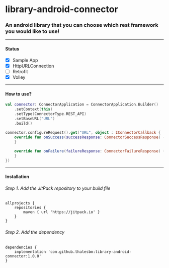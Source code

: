 # library-android-connector

### An android library that you can choose which rest framework you would like to use!

------

#### Status
- [x] Sample App
- [x] HttpURLConnection
- [ ] Retrofit
- [x] Volley

------

#### How to use?

```kotlin
val connector: ConnectorApplication = ConnectorApplication.Builder()
    .setContext(this)
    .setType(ConnectorType.REST_API)
    .setBaseURL("URL")
    .build()
            
connector.configureRequest().get("URL", object : IConnectorCallback {
    override fun onSuccess(successResponse: ConnectorSuccessResponse) {
    }

    override fun onFailure(failureResponse: ConnectorFailureResponse) {
    }
})
```


------

#### Installation

###### Step 1. Add the JitPack repository to your build file
```
allprojects {
    repositories {
        maven { url 'https://jitpack.io' }
    }
}
```

###### Step 2. Add the dependency
```
dependencies {
    implementation 'com.github.thalesbm:library-android-connector:1.0.0'
}
```
